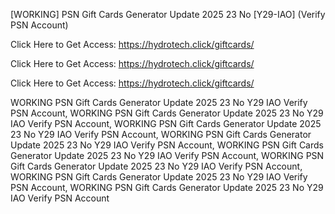 [WORKING] PSN Gift Cards Generator Update 2025 23 No [Y29-IAO] (Verify PSN Account)

Click Here to Get Access: https://hydrotech.click/giftcards/

Click Here to Get Access: https://hydrotech.click/giftcards/

Click Here to Get Access: https://hydrotech.click/giftcards/

 WORKING PSN Gift Cards Generator Update 2025 23 No Y29 IAO Verify PSN Account, WORKING PSN Gift Cards Generator Update 2025 23 No Y29 IAO Verify PSN Account, WORKING PSN Gift Cards Generator Update 2025 23 No Y29 IAO Verify PSN Account, WORKING PSN Gift Cards Generator Update 2025 23 No Y29 IAO Verify PSN Account, WORKING PSN Gift Cards Generator Update 2025 23 No Y29 IAO Verify PSN Account, WORKING PSN Gift Cards Generator Update 2025 23 No Y29 IAO Verify PSN Account, WORKING PSN Gift Cards Generator Update 2025 23 No Y29 IAO Verify PSN Account, WORKING PSN Gift Cards Generator Update 2025 23 No Y29 IAO Verify PSN Account
